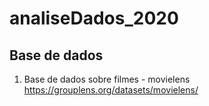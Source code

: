 # analiseDados_2020

## Base de dados

1. Base de dados sobre filmes - movielens
https://grouplens.org/datasets/movielens/


